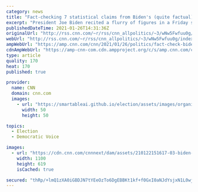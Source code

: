 ```yaml
---
category: news
title: "Fact-checking 7 statistical claims from Biden's (quite factual) economic speech "
excerpt: "President Joe Biden recited a flurry of figures in a Friday speech in which he urged Congress to pass the $1.9 trillion pandemic relief package he calls the American Rescue Plan.\n    \n"
publishedDateTime: 2021-01-26T14:31:36Z
originalUrl: "http://rss.cnn.com/~r/rss/cnn_allpolitics/~3/wNw5Fwfuu0g/index.html"
webUrl: "http://rss.cnn.com/~r/rss/cnn_allpolitics/~3/wNw5Fwfuu0g/index.html"
ampWebUrl: "https://amp.cnn.com/cnn/2021/01/26/politics/fact-check-biden-economic-stats-pandemic-rescue-plan/index.html"
cdnAmpWebUrl: "https://amp-cnn-com.cdn.ampproject.org/c/s/amp.cnn.com/cnn/2021/01/26/politics/fact-check-biden-economic-stats-pandemic-rescue-plan/index.html"
type: article
quality: 170
heat: 170
published: true

provider:
  name: CNN
  domain: cnn.com
  images:
    - url: "https://smartableai.github.io/election/assets/images/organizations/cnn.com-50x50.jpg"
      width: 50
      height: 50

topics:
  - Election
  - Democratic Voice

images:
  - url: "https://cdn.cnn.com/cnnnext/dam/assets/210122151617-03-biden-economy-0122-super-tease.jpg"
    width: 1100
    height: 619
    isCached: true

secured: "thRp/+lmQ1zXA0iGBDJN7tYEeOzTo6DgEBBKt1kf+f0GxI0aNJdYsjxN1L0wjI9UUW+PFNC26bvVeoPzIH425xqYhW9q8Ft/E+MXJ5tNoEWSx3m1WRCPOzebvbyllYeY7tmrlirakWICRi+wmIV/RHM5s+uFUm2a5uYP+NLsoxL7sntHVlfhJzTmAzg5JDWV/wOVFrkO92MtIi+rcln4sQV8wwi/XeTmfOXRdY5zfE8ZQWz+jllGsdFbUJhBV4Oe2lBGSmZIhCl1okgqwutfUeWnwAOj80+pkG48hv/DR8L+1tiiTVTLRlXFufiezdxTbIAROtskSF7nvaQllMKh/sO++n7Lqoq0+q2yIrEP4as=;MkehDdmGpNrzaE+2Jq9U7Q=="
---
```


